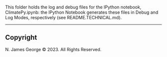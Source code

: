 This folder holds the log and debug files for the IPython notebook, ClimatePy.ipynb: the IPython Notebook generates these files in Debug and Log Modes, respectively (see README.TECHNICAL.md).

----

## Copyright

N. James George © 2023. All Rights Reserved.
